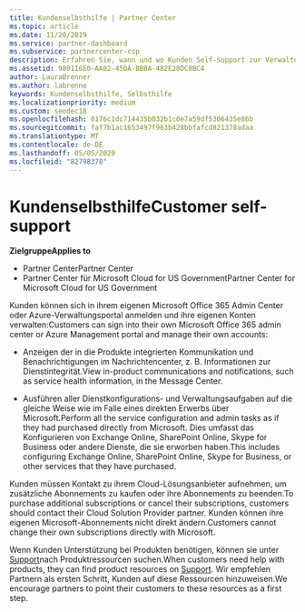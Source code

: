 ```yaml
---
title: Kundenselbsthilfe | Partner Center
ms.topic: article
ms.date: 11/20/2019
ms.service: partner-dashboard
ms.subservice: partnercenter-csp
description: Erfahren Sie, wann und wo Kunden Self-Support zur Verwaltung Ihrer eigenen Konten und wann Sie sich an Ihren Cloud Solution Provider-Partner wenden können.
ms.assetid: 980116E0-AA02-45DA-BBBA-482E28DC8BC4
author: LauraBrenner
ms.author: labrenne
keywords: Kundenselbsthilfe, Selbsthilfe
ms.localizationpriority: medium
ms.custom: seodec18
ms.openlocfilehash: 0176c1dc714435b032b1c0e7a59df5306435e86b
ms.sourcegitcommit: faf7b1ac1653497f963b428bbfafcd821378adaa
ms.translationtype: MT
ms.contentlocale: de-DE
ms.lasthandoff: 05/05/2020
ms.locfileid: "82798378"
---
```

# <a name="customer-self-support"></a><span data-ttu-id="12ea3-104">Kundenselbsthilfe</span><span class="sxs-lookup"><span data-stu-id="12ea3-104">Customer self-support</span></span>

<span data-ttu-id="12ea3-105">**Zielgruppe**</span><span class="sxs-lookup"><span data-stu-id="12ea3-105">**Applies to**</span></span>

-  <span data-ttu-id="12ea3-106">Partner Center</span><span class="sxs-lookup"><span data-stu-id="12ea3-106">Partner Center</span></span>
-  <span data-ttu-id="12ea3-107">Partner Center für Microsoft Cloud for US Government</span><span class="sxs-lookup"><span data-stu-id="12ea3-107">Partner Center for Microsoft Cloud for US Government</span></span>


<span data-ttu-id="12ea3-108">Kunden können sich in ihrem eigenen Microsoft Office 365 Admin Center oder Azure-Verwaltungsportal anmelden und ihre eigenen Konten verwalten:</span><span class="sxs-lookup"><span data-stu-id="12ea3-108">Customers can sign into their own Microsoft Office 365 admin center or Azure Management portal and manage their own accounts:</span></span>

-   <span data-ttu-id="12ea3-109">Anzeigen der in die Produkte integrierten Kommunikation und Benachrichtigungen im Nachrichtencenter, z. B. Informationen zur Dienstintegrität.</span><span class="sxs-lookup"><span data-stu-id="12ea3-109">View in-product communications and notifications, such as service health information, in the Message Center.</span></span>

-   <span data-ttu-id="12ea3-110">Ausführen aller Dienstkonfigurations- und Verwaltungsaufgaben auf die gleiche Weise wie im Falle eines direkten Erwerbs über Microsoft.</span><span class="sxs-lookup"><span data-stu-id="12ea3-110">Perform all the service configuration and admin tasks as if they had purchased directly from Microsoft.</span></span> <span data-ttu-id="12ea3-111">Dies umfasst das Konfigurieren von Exchange Online, SharePoint Online, Skype for Business oder andere Dienste, die sie erworben haben.</span><span class="sxs-lookup"><span data-stu-id="12ea3-111">This includes configuring Exchange Online, SharePoint Online, Skype for Business, or other services that they have purchased.</span></span>

<span data-ttu-id="12ea3-112">Kunden müssen Kontakt zu ihrem Cloud-Lösungsanbieter aufnehmen, um zusätzliche Abonnements zu kaufen oder ihre Abonnements zu beenden.</span><span class="sxs-lookup"><span data-stu-id="12ea3-112">To purchase additional subscriptions or cancel their subscriptions, customers should contact their Cloud Solution Provider partner.</span></span> <span data-ttu-id="12ea3-113">Kunden können ihre eigenen Microsoft-Abonnements nicht direkt ändern.</span><span class="sxs-lookup"><span data-stu-id="12ea3-113">Customers cannot change their own subscriptions directly with Microsoft.</span></span>

<span data-ttu-id="12ea3-114">Wenn Kunden Unterstützung bei Produkten benötigen, können sie unter [Support](https://partnercenter.microsoft.com/partner/support)nach Produktressourcen suchen.</span><span class="sxs-lookup"><span data-stu-id="12ea3-114">When customers need help with products, they can find product resources on [Support](https://partnercenter.microsoft.com/partner/support).</span></span> <span data-ttu-id="12ea3-115">Wir empfehlen Partnern als ersten Schritt, Kunden auf diese Ressourcen hinzuweisen.</span><span class="sxs-lookup"><span data-stu-id="12ea3-115">We encourage partners to point their customers to these resources as a first step.</span></span>

 

 



